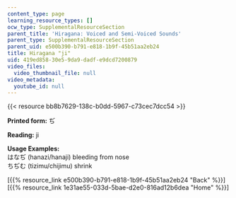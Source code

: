 ```yaml
---
content_type: page
learning_resource_types: []
ocw_type: SupplementalResourceSection
parent_title: 'Hiragana: Voiced and Semi-Voiced Sounds'
parent_type: SupplementalResourceSection
parent_uid: e500b390-b791-e818-1b9f-45b51aa2eb24
title: Hiragana "ji"
uid: 419ed858-30e5-9da9-dadf-e9dcd7200879
video_files:
  video_thumbnail_file: null
video_metadata:
  youtube_id: null
---
```


{{< resource bb8b7629-138c-b0dd-5967-c73cec7dcc54 >}}

**Printed form:** ぢ

**Reading:** ji

**Usage Examples:**  
はなぢ (hanazi/hanaji) bleeding from nose  
ちぢむ (tizimu/chijimu) shrink

  
\[{{% resource_link e500b390-b791-e818-1b9f-45b51aa2eb24 "Back" %}}\]  
\[{{% resource_link 1e31ae55-033d-5bae-d2e0-816ad12b6dea "Home" %}}\]